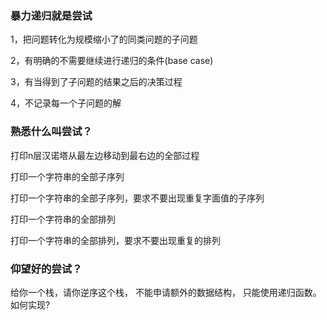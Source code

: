 


### 暴力递归就是尝试 
1，把问题转化为规模缩小了的同类问题的子问题

2，有明确的不需要继续进行递归的条件(base case)

3，有当得到了子问题的结果之后的决策过程

4，不记录每一个子问题的解

### 熟悉什么叫尝试？

打印n层汉诺塔从最左边移动到最右边的全部过程

打印一个字符串的全部子序列

打印一个字符串的全部子序列，要求不要出现重复字面值的子序列

打印一个字符串的全部排列

打印一个字符串的全部排列，要求不要出现重复的排列


### 仰望好的尝试？


给你一个栈，请你逆序这个栈，
不能申请额外的数据结构，
只能使用递归函数。 如何实现? 

